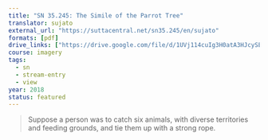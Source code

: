 ```yaml
---
title: "SN 35.245: The Simile of the Parrot Tree"
translator: sujato
external_url: "https://suttacentral.net/sn35.245/en/sujato"
formats: [pdf]
drive_links: ["https://drive.google.com/file/d/1UVj114cuIg3H0atA3HJcySE5paz5QX_X"]
course: imagery
tags:
  - sn
  - stream-entry
  - view
year: 2018
status: featured
---
```


> Suppose a person was to catch six animals, with diverse territories and feeding grounds, and tie them up with a strong rope.
